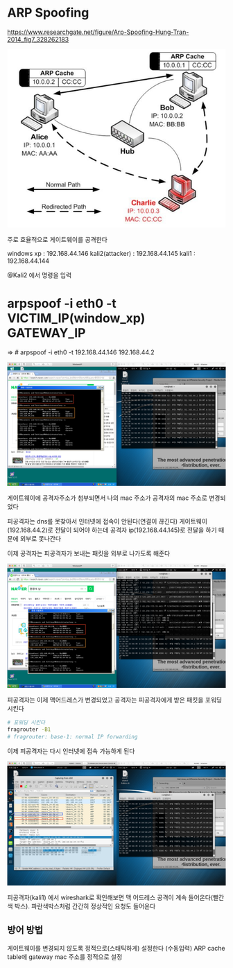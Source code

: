 # ARP Spoofing

<https://www.researchgate.net/figure/Arp-Spoofing-Hung-Tran-2014_fig7_328262183>

![arp_spoofing](./imgs/arpspoofing.png)

주로 효율적으로 게이트웨이를 공격한다

windows xp : 192.168.44.146
kali2(attacker) : 192.168.44.145
kali1 : 192.168.44.144

@Kali2 에서 명령을 입력

# arpspoof -i eth0 -t VICTIM_IP(window_xp) GATEWAY_IP

⇒ # arpspoof -i eth0 -t 192.168.44.146 192.168.44.2

![arpspoofing](./imgs/arpspoofingtest.png)

게이트웨이에 공격자주소가 첨부되면서
나의 mac 주소가 공격자의 mac 주소로 변경되었다

피공격자는 dns를 못찾아서 인터넷에 접속이 안된다(연결이 끊긴다)
게이트웨이(192.168.44.2)로 전달이 되어야 하는데 공격자 ip(192.168.44.145)로 전달을 하기 때문에 외부로 못나간다

이제 공격자는 피공격자가 보내는 패킷을 외부로 나가도록 해준다

![arpspoofing](./imgs/arpspoofingtest1.png)

피공격자는 이제 맥어드레스가 변경되었고
공격자는 피공격자에게 받은 패킷을 포워딩시킨다

```bash
# 포워딩 시킨다
fragrouter -B1
# fragrouter: base-1: normal IP forwarding
```

이제 피공격자는 다시 인터넷에 접속 가능하게 된다

![arpspoofing2](./imgs/arpspoofing2.png)

피공격자(kali1) 에서 wireshark로 확인해보면 맥 어드레스 공격이 계속 들어온다(빨간색 박스). 파란색박스처럼 간간히 정상적인 요청도 들어온다

## 방어 방법

게이트웨이를 변경되지 않도록 정적으로(스태틱하게) 설정한다 (수동입력)
ARP cache table에 gateway mac 주소를 정적으로 설정
